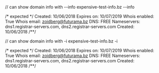 // can show domain info with --info
expensive-test-info.bz --info

/* expected */
Created:        10/06/2018
Expires on:     10/07/2019
Whois enabled:  True
Whois email:    zoidberg@futurama.bz
DNS:            FREE
Nameservers:    dns1.registrar-servers.com, dns2.registrar-servers.com
Created:        10/06/2018
/**/

// can show domain info with -i
expensive-test-info.bz -i

/* expected */
Created:        10/06/2018
Expires on:     10/07/2019
Whois enabled:  True
Whois email:    zoidberg@futurama.bz
DNS:            FREE
Nameservers:    dns1.registrar-servers.com, dns2.registrar-servers.com
Created:        10/06/2018
/**/
